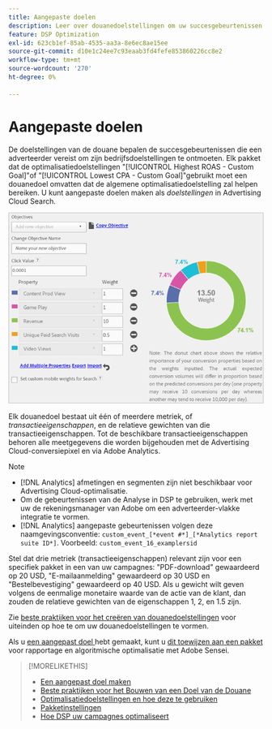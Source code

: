 ```yaml
---
title: Aangepaste doelen
description: Leer over douanedoelstellingen om uw succesgebeurtenissen te bepalen in pakketten die voor laagste CPA of hoogste ROAS worden geoptimaliseerd.
feature: DSP Optimization
exl-id: 623cb1ef-85ab-4535-aa3a-8e6ec8ae15ee
source-git-commit: d10e1c24ee7c93eaab3fd4fefe853860226cc8e2
workflow-type: tm+mt
source-wordcount: '270'
ht-degree: 0%

---
```


# Aangepaste doelen

De doelstellingen van de douane bepalen de succesgebeurtenissen die een adverteerder vereist om zijn bedrijfsdoelstellingen te ontmoeten. Elk pakket dat de optimalisatiedoelstellingen &quot;[!UICONTROL Highest ROAS - Custom Goal]&quot;of &quot;[!UICONTROL Lowest CPA - Custom Goal]&quot;gebruikt moet een douanedoel omvatten dat de algemene optimalisatiedoelstelling zal helpen bereiken. U kunt aangepaste doelen maken als *doelstellingen* in Advertising Cloud Search.

![aangepaste doelen](/help/dsp/assets/objective-goals.png)

Elk douanedoel bestaat uit één of meerdere metriek, of *transactieeigenschappen*, en de relatieve gewichten van die transactieeigenschappen. Tot de beschikbare transactieeigenschappen behoren alle meetgegevens die worden bijgehouden met de Advertising Cloud-conversiepixel en via Adobe Analytics.

>[!NOTE]
>
>* [!DNL Analytics] afmetingen en segmenten zijn niet beschikbaar voor Advertising Cloud-optimalisatie.
>* Om de gebeurtenissen van de Analyse in DSP te gebruiken, werk met uw de rekeningsmanager van Adobe om een adverteerder-vlakke integratie te vormen.
>* [!DNL Analytics] aangepaste gebeurtenissen volgen deze naamgevingsconventie:  `custom_event_[*event #*]_[*Analytics report suite ID*]`. Voorbeeld: `custom_event_16_examplersid`


Stel dat drie metriek (transactieeigenschappen) relevant zijn voor een specifiek pakket in een van uw campagnes: &quot;PDF-download&quot; gewaardeerd op 20 USD, &quot;E-mailaanmelding&quot; gewaardeerd op 30 USD en &quot;Bestelbevestiging&quot; gewaardeerd op 40 USD. Als u gewicht wilt geven volgens de eenmalige monetaire waarde van de actie van de klant, dan zouden de relatieve gewichten van de eigenschappen 1, 2, en 1.5 zijn.

Zie [beste praktijken voor het creëren van douanedoelstellingen](custom-goal-best-practices.md) voor uiteinden op hoe te om uw douanedoelstellingen te vormen.

Als u [een aangepast doel ](custom-goal-create.md) hebt gemaakt, kunt u [dit toewijzen aan een pakket](/help/dsp/campaign-management/packages/package-settings.md) voor rapportage en algoritmische optimalisatie met Adobe Sensei.

>[!MORELIKETHIS]
>
>* [Een aangepast doel maken](custom-goal-create.md)
>* [Beste praktijken voor het Bouwen van een Doel van de Douane](custom-goal-best-practices.md)
>* [Optimalisatiedoelstellingen en hoe deze te gebruiken](optimization-goals.md)
>* [Pakketinstellingen](/help/dsp/campaign-management/packages/package-settings.md)
> * [Hoe DSP uw campagnes optimaliseert](optimization-how-dsp-optimizes-campaigns.md)

